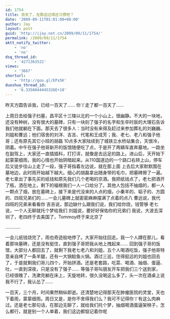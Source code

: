 ```yaml
---
id: 1754
title: 百天了，在那边过得还习惯吧？
date: '2009-09-11T01:01:00+08:00'
author: Jay
layout: post
guid: 'http://ijay.net.cn/2009/09/11/1754/'
permalink: /2009/09/11/1754
aktt_notify_twitter:
    - 'no'
    - 'no'
dsq_thread_id:
    - '4271363522'
views:
    - '3667'
shorturl:
    - 'http://goo.gl/EPx5K'
duoshuo_thread_id:
    - '6.3356044445326E+18'
---
```


昨天方圆告诉我，已经一百天了……
你丫走了都一百天了……

上周日去给强子扫墓，昌平区十三陵以北的一个小山上，很幽静。不大的一块地，还没有种树，没有很大的墓碑，只有一块刻了强子的名字和生卒时辰的大理石告诉我们他就躺在下面。那天去了很多人：当时没有来得及赶过来参加葬礼的刘巍巍、刘姐和曹远；他们宿舍的刘洋、吉吉、代笔和王成芳；我、老七、老八和强子他哥；还有原先其它小班的胡磊
10点多大家陆续到了城铁立水桥站集合，天很冷，阴着。中午在强子他哥新开的饭馆随便吃了点，于是开了两辆车直奔墓地。一路坐在副驾上，大家还一直插插科，打打诨，就像是去远足的路上。进山后，天开始下起蒙蒙细雨，我的心情也开始阴暗起来。从110国道边的一个路口右转上山，停车后又徒步往山上走了一段，强子哥指着左边说，就在那上面
上去后大家默默围在墓地边，此时雨开始越下越大。细心的胡磊拿出随身带的毛巾，把墓碑擦了一遍。老七拿出了事先买的纸钱和原先我们几个老喝的京酒。我把纸钱点了，老七把酒开了瓶，洒在地上，剩下的福根我们一人一口给分了。其他人包括不抽烟的，都一人一颗点了烟，放在墓碑上，接下来是代没来的人点的烟，小秦羊的、韬子的、方圆的、四班兄弟们的……一会儿墓碑上就密密麻麻摆满了点着的点八
曹远说，我代四班的兄弟来看看你
吉吉说，那边缺什么跟我们说，我们给你烧，钱管够
老七说，一个人无聊就托个梦给我们
刘姐说，要好好保佑你的兄弟们
我说，大波去深圳了，老四终于去美国了，Tommoy终于来北京了

…………

一会儿纸钱烧完了，雨也奇迹般地停了。大家开始往回走。我一个人蹲在那儿，看着那块墓碑，还是没有挺住，直到强子哥把我从地上拽起来……
回到强子哥的饭馆，大部分人都回去了，就剩下我老七老八和刘姐，五个人喝酒吃饭，强子他哥特意亲自烤了一条羊腿，还有一大锅鲶鱼火锅。酒过三巡，住得挺远的刘姐也回去了，于是就剩我们哥儿四个，开始拼酒。还是老套路，吃菜、喝酒、抽烟、蛋逼、吐，一直到深夜，只是没有了强子……
等强子哥叫朋友开车把我们三个送到家，已经很晚了，洗漱完躺在床上，天旋地转，很久没喝这么多了，头一次在酒桌上说我不行了，我认怂了……

一百天，三个月，时间果然稍纵即逝。还清楚地记得那天在肿瘤医院的灵堂，天也下着雨，蒙蒙细雨。周日又是，是你不舍得我们么？我可不记得你丫有这么肉麻过。还是老七那句话，在那边无聊了，就给我们托个梦，抽烟喝酒蛋逼架秧子，怎么都行，就是别一个人单着，我们这边都惦记着你呢